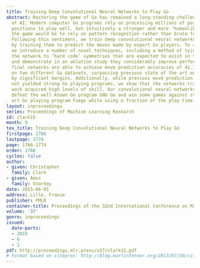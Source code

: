 ```yaml
---
title: Training Deep Convolutional Neural Networks to Play Go
abstract: Mastering the game of Go has remained a long-standing challenge to the field
  of AI. Modern computer Go programs rely on processing millions of possible future
  positions to play well, but intuitively a stronger and more ’humanlike’ way to play
  the game would be to rely on pattern recognition rather than brute force computation.
  Following this sentiment, we train deep convolutional neural networks to play Go
  by training them to predict the moves made by expert Go players. To solve this problem
  we introduce a number of novel techniques, including a method of tying weights in
  the network to ’hard code’ symmetries that are expected to exist in the target function,
  and demonstrate in an ablation study they considerably improve performance. Our
  final networks are able to achieve move prediction accuracies of 41.1% and 44.4%
  on two different Go datasets, surpassing previous state of the art on this task
  by significant margins. Additionally, while previous move prediction systems have
  not yielded strong Go playing programs, we show that the networks trained in this
  work acquired high levels of skill. Our convolutional neural networks can consistently
  defeat the well known Go program GNU Go and win some games against state of the
  art Go playing program Fuego while using a fraction of the play time.
layout: inproceedings
series: Proceedings of Machine Learning Research
id: clark15
month: 0
tex_title: Training Deep Convolutional Neural Networks to Play Go
firstpage: 1766
lastpage: 1774
page: 1766-1774
order: 1766
cycles: false
author:
- given: Christopher
  family: Clark
- given: Amos
  family: Storkey
date: 2015-06-01
address: Lille, France
publisher: PMLR
container-title: Proceedings of the 32nd International Conference on Machine Learning
volume: '37'
genre: inproceedings
issued:
  date-parts:
  - 2015
  - 6
  - 1
pdf: http://proceedings.mlr.press/v37/clark15.pdf
# Format based on citeproc: http://blog.martinfenner.org/2013/07/30/citeproc-yaml-for-bibliographies/
---
```

